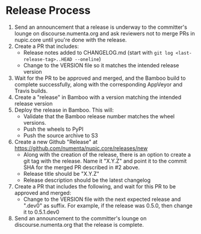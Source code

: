 # Release Process

1. Send an announcement that a release is underway to the committer's lounge on
discourse.numenta.org and ask reviewers not to merge PRs in nupic.core until
you're done with the release.
2. Create a PR that includes:
    - Release notes added to CHANGELOG.md (start with `git log <last-release-tag>..HEAD --oneline`)
    - Change to the VERSION file so it matches the intended release version
3. Wait for the PR to be approved and merged, and the Bamboo build to complete
successfully, along with the corresponding AppVeyor and Travis builds.
4. Create a "release" in Bamboo with a version matching the intended release
version
5. Deploy the release in Bamboo. This will:
    - Validate that the Bamboo release number matches the wheel versions.
    - Push the wheels to PyPI
    - Push the source archive to S3
6. Create a new Github "Release" at https://github.com/numenta/nupic.core/releases/new
    - Along with the creation of the release, there is an option to create a git tag with the release. Name it "X.Y.Z" and point it to the commit SHA for the merged PR described in #2 above.
    - Release title should be "X.Y.Z"
    - Release description should be the latest changelog
7. Create a PR that includes the following, and wait for this PR to be approved and merged:
    - Change to the VERSION file with the next expected release and ".dev0" as suffix. For example, if the release was 0.5.0, then change it to 0.5.1.dev0
8. Send an announcement to the committer's lounge on discourse.numenta.org that the release is complete.
